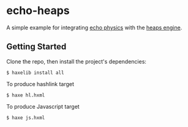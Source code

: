 # echo-heaps

A simple example for integrating [echo physics](https://austineast.dev/echo/) with the [heaps engine](https://heaps.io).

## Getting Started

Clone the repo, then install the project's dependencies:
```
$ haxelib install all 
```

To produce hashlink target
```
$ haxe hl.hxml
```

To produce Javascript target
```
$ haxe js.hxml 
```
